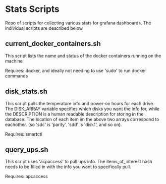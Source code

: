 # Stats Scripts
Repo of scripts for collecting various stats for grafana dashboards. The individual scripts are described below.

## current_docker_containers.sh
This script lists the name and status of the docker containers running on the machine

Requires: docker, and ideally not needing to use 'sudo' to run docker commands

## disk_stats.sh
This script pulls the temperature info and power-on hours for each drive. The DISK_ARRAY variable specifies which disks you want the info for, while the DESCRIPTION is a human readable description for storing in the database. The location of each item im the above two arrays correspond to eachother. (so 'sdc' is 'parity', 'sdd' is 'disk1', and so on).

Requires: smartctl

## query_ups.sh
This script uses 'acpaccess' to pull ups info. The items_of_interest hash needs to be filled in with the info you want to specifically pull.

Requires: apcaccess
